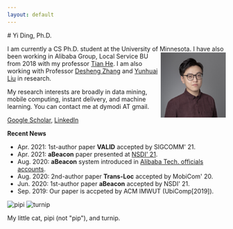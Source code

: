 ```yaml
---
layout: default
---
```


<head>
  <title>Yi Homepage</title>
</head>
# Yi Ding, Ph.D.

I am currently a CS Ph.D. student at the University of Minnesota. <img style="float: right;" src="yi.jpg"  height="150">I have also been 
working in Alibaba Group, Local Service BU from 2018 with my professor [Tian He](https://www-users.cs.umn.edu/~tianhe/). I am also working with Professor [Desheng Zhang](https://www.cs.rutgers.edu/~dz220/) and [Yunhuai Liu](http://www.yunhuai.net/Yunhuai.htm) in research.

My research interests are broadly in data mining, mobile computing, instant delivery, and 
machine learning.  You can contact me at dymodi AT gmail.

[Google Scholar](https://scholar.google.com/citations?user=umiRGkUAAAAJ), [LinkedIn](https://www.linkedin.com/in/yi-ding-b3360459/)

**Recent News**

* Apr. 2021: 1st-author paper **VALID** accepted by SIGCOMM' 21.
* Apr. 2021: **aBeacon** paper presented at [NSDI' 21](https://www.usenix.org/conference/nsdi21/presentation/ding).
* Aug. 2020: **aBeacon** system introduced in [Alibaba Tech. officials accounts](https://mp.weixin.qq.com/s/7jVa-K-qUlYIrCg3YpPSEQ).
* Aug. 2020: 2nd-author paper **Trans-Loc** accepted by MobiCom' 20.
* Jun. 2020: 1st-author paper **aBeacon** accepted by NSDI' 21.
* Sep. 2019: Our paper is accpeted by ACM IMWUT (UbiComp[2019]).


<p align="left">
<img src="pipi.jpg"  alt="pipi" height="120">
<img src="turnip.png"  alt="turnip" height="120">
</p>
My little cat, pipi (not "pip"), and turnip.